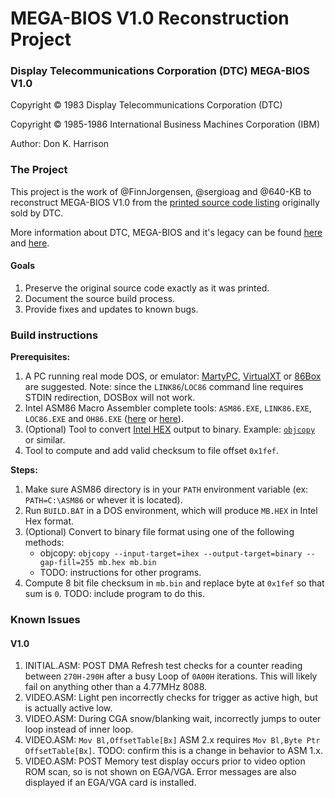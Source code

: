 # MEGA-BIOS V1.0 Reconstruction Project

### Display Telecommunications Corporation (DTC) MEGA-BIOS V1.0

Copyright &copy; 1983 Display Telecommunications Corporation (DTC)

Copyright &copy; 1985-1986 International Business Machines Corporation (IBM)

Author:	Don K. Harrison

### The Project

This project is the work of @FinnJorgensen, @sergioag and @640-KB to reconstruct MEGA-BIOS V1.0 from the [printed source code listing](https://theretroweb.com/motherboard/manual/dtc-mega-bios-listing-65a16bd9ed44e544310124.pdf) originally sold by DTC.

More information about DTC, MEGA-BIOS and it's legacy can be found [here](https://forum.vcfed.org/index.php?threads/display-telecommunications-corporation-megaboard.63853/) and [here](https://forum.vcfed.org/index.php?threads/anonymous-has-been-found.1246341/).

#### Goals

1. Preserve the original source code exactly as it was printed.
2. Document the source build process.
3. Provide fixes and updates to known bugs.

### Build instructions

**Prerequisites:**

1. A PC running real mode DOS, or emulator: [MartyPC](https://github.com/dbalsom/martypc), [VirtualXT](https://virtualxt.org/) or [86Box](https://86box.net/) are suggested. Note: since the `LINK86`/`LOC86` command line requires STDIN redirection, DOSBox will not work.
2. Intel ASM86 Macro Assembler complete tools: `ASM86.EXE`, `LINK86.EXE`, `LOC86.EXE` and `OH86.EXE` ([here](https://www.os2museum.com/wp/the-ibm-pc-bios-and-intel-isis-ii/) or [here](https://winworldpc.com/product/intel-asm86-macro-assembler/31)).
3. (Optional) Tool to convert [Intel HEX](https://en.wikipedia.org/wiki/Intel_HEX) output to binary. Example: [`objcopy`](https://www.linux.org/docs/man1/objcopy.html) or similar.
4. Tool to compute and add valid checksum to file offset `0x1fef`.

**Steps:**

1. Make sure ASM86 directory is in your `PATH` environment variable (ex: `PATH=C:\ASM86` or whever it is located).
2. Run `BUILD.BAT` in a DOS environment, which will produce `MB.HEX` in Intel Hex format.
3. (Optional) Convert to binary file format using one of the following methods:
   - objcopy: `objcopy --input-target=ihex --output-target=binary --gap-fill=255 mb.hex mb.bin`
   - TODO: instructions for other programs.
4. Compute 8 bit file checksum in `mb.bin` and replace byte at `0x1fef` so that sum is `0`. TODO: include program to do this.

### Known Issues

#### V1.0
1. INITIAL.ASM: POST DMA Refresh test checks for a counter reading between `270H-290H` after a busy Loop of `0A00H` iterations. This will likely fail on anything other than a 4.77MHz 8088.
2. VIDEO.ASM: Light pen incorrectly checks for trigger as active high, but is actually active low.
3. VIDEO.ASM: During CGA snow/blanking wait, incorrectly jumps to outer loop instead of inner loop.
4. VIDEO.ASM: `Mov Bl,OffsetTable[Bx]` ASM 2.x requires `Mov Bl,Byte Ptr OffsetTable[Bx]`. TODO: confirm this is a change in behavior to ASM 1.x.
5. VIDEO.ASM: POST Memory test display occurs prior to video option ROM scan, so is not shown on EGA/VGA. Error messages are also displayed if an EGA/VGA card is installed.
